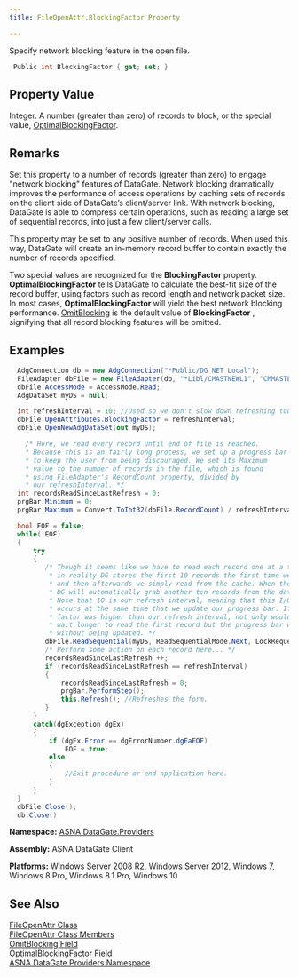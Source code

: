 ```yaml
---
title: FileOpenAttr.BlockingFactor Property

---
```


Specify network blocking feature in the open file.

```cs
 Public int BlockingFactor { get; set; }
```

## Property Value

Integer. A number (greater than zero) of records to block, or the special value, [OptimalBlockingFactor](file-open-attr-class-optimal-blocking-factor-field.html).
## Remarks

Set this property to a number of records (greater than zero) to engage "network blocking" features of DataGate. Network blocking dramatically improves the performance of access operations by caching sets of records on the client side of DataGate’s client/server link. With network blocking, DataGate is able to compress certain operations, such as reading a large set of sequential records, into just a few client/server calls.

This property may be set to any positive number of records. When used this way, DataGate will create an in-memory record buffer to contain exactly the number of records specified.

Two special values are recognized for the **BlockingFactor** property. **OptimalBlockingFactor** tells DataGate to calculate the best-fit size of the record buffer, using factors such as record length and network packet size. In most cases, **OptimalBlockingFactor** will yield the best network blocking performance. [ OmitBlocking](file-open-attr-class-omit-blocking-field.html) is the default value of **BlockingFactor** , signifying that all record blocking features will be omitted.
## Examples


```cs 
  AdgConnection db = new AdgConnection("*Public/DG NET Local");
  FileAdapter dbFile = new FileAdapter(db, "*Libl/CMASTNEWL1", "CMMASTERL1");
  dbFile.AccessMode = AccessMode.Read;
  AdgDataSet myDS = null;

  int refreshInterval = 10; //Used so we don't slow down refreshing too much...
  dbFile.OpenAttributes.BlockingFactor = refreshInterval;
  dbFile.OpenNewAdgDataSet(out myDS);

    /* Here, we read every record until end of file is reached.
    * Because this is an fairly long process, we set up a progress bar
    * to keep the user from being discouraged. We set its Maximum
    * value to the number of records in the file, which is found
    * using FileAdapter's RecordCount property, divided by
    * our refreshInterval. */
  int recordsReadSinceLastRefresh = 0;
  prgBar.Minimum = 0;
  prgBar.Maximum = Convert.ToInt32(dbFile.RecordCount) / refreshInterval;

  bool EOF = false;
  while(!EOF)
  {
      try
      {
         /* Though it seems like we have to read each record one at a time,
          * in reality DG stores the first 10 records the first time we read
          * and then afterwards we simply read from the cache. When those run out, 
          * DG will automatically grab another ten records from the database.
          * Note that 10 is our refresh interval, meaning that this I/O operation
          * occurs at the same time that we update our progress bar. If the blocking
          * factor was higher than our refresh interval, not only would we have to 
          * wait longer to read the first record but the progress bar would go longer
          * without being updated. */
         dbFile.ReadSequential(myDS, ReadSequentialMode.Next, LockRequest.NoWait);
         /* Perform some action on each record here... */
         recordsReadSinceLastRefresh ++;
         if (recordsReadSinceLastRefresh == refreshInterval)
         {
             recordsReadSinceLastRefresh = 0;
             prgBar.PerformStep();
             this.Refresh(); //Refreshes the form.
         }
      }
      catch(dgException dgEx)
      {
          if (dgEx.Error == dgErrorNumber.dgEaEOF)
              EOF = true;
          else
          {
              //Exit procedure or end application here.
          }
      }
  }
  dbFile.Close();
  db.Close()
```


**Namespace:** [ ASNA.DataGate.Providers](datagate-providers-namespace.html) 

**Assembly:** ASNA DataGate Client

**Platforms:** Windows Server 2008 R2, Windows Server 2012, Windows 7, Windows 8 Pro, Windows 8.1 Pro, Windows 10
## See Also


[FileOpenAttr Class](file-open-attr-class.html)
      <br />
[FileOpenAttr Class Members](file-open-attr-class-members.html)
      <br />
[OmitBlocking Field](file-open-attr-class-omit-blocking-field.html)
      <br />
      [OptimalBlockingFactor 
					Field](file-open-attr-class-optimal-blocking-factor-field.html)
      <br />
[ASNA.DataGate.Providers Namespace](datagate-providers-namespace.html)

